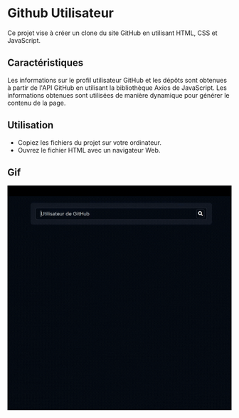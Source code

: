 # Github Utilisateur
Ce projet vise à créer un clone du site GitHub en utilisant HTML, CSS et JavaScript.

## Caractéristiques
Les informations sur le profil utilisateur GitHub et les dépôts sont obtenues à partir de l'API GitHub en utilisant la bibliothèque Axios de JavaScript.
Les informations obtenues sont utilisées de manière dynamique pour générer le contenu de la page.
## Utilisation
- Copiez les fichiers du projet sur votre ordinateur.
- Ouvrez le fichier HTML avec un navigateur Web.

## Gif
<img src="githupcard.gif" />

